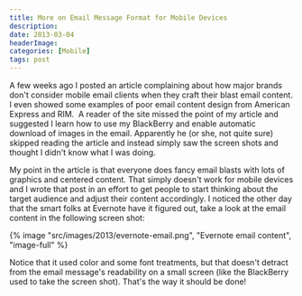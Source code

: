 ```yaml
---
title: More on Email Message Format for Mobile Devices
description: 
date: 2013-03-04
headerImage: 
categories: [Mobile]
tags: post
---
```


A few weeks ago I posted an article complaining about how major brands don't consider mobile email clients when they craft their blast email content. I even showed some examples of poor email content design from American Express and RIM.  A reader of the site missed the point of my article and suggested I learn how to use my BlackBerry and enable automatic download of images in the email. Apparently he (or she, not quite sure) skipped reading the article and instead simply saw the screen shots and thought I didn't know what I was doing.

My point in the article is that everyone does fancy email blasts with lots of graphics and centered content. That simply doesn't work for mobile devices and I wrote that post in an effort to get people to start thinking about the target audience and adjust their content accordingly. I noticed the other day that the smart folks at Evernote have it figured out, take a look at the email content in the following screen shot:

{% image "src/images/2013/evernote-email.png", "Evernote email content", "image-full" %}

Notice that it used color and some font treatments, but that doesn't detract from the email message's readability on a small screen (like the BlackBerry used to take the screen shot). That's the way it should be done!